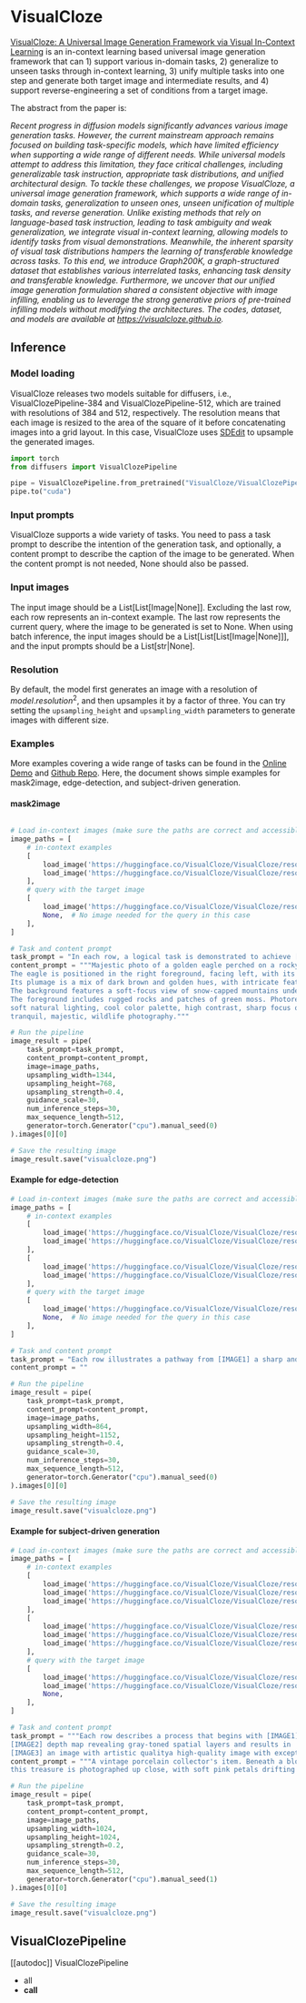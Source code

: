 <!--Copyright 2025 The HuggingFace Team. All rights reserved.
#
# Licensed under the Apache License, Version 2.0 (the "License");
# you may not use this file except in compliance with the License.
# You may obtain a copy of the License at
#
#     http://www.apache.org/licenses/LICENSE-2.0
#
# Unless required by applicable law or agreed to in writing, software
# distributed under the License is distributed on an "AS IS" BASIS,
# WITHOUT WARRANTIES OR CONDITIONS OF ANY KIND, either express or implied.
# See the License for the specific language governing permissions and
# limitations under the License.
-->

# VisualCloze

[VisualCloze: A Universal Image Generation Framework via Visual In-Context Learning](https://arxiv.org/abs/2504.07960) is an in-context learning based universal image generation framework that can 1) support various in-domain tasks, 2) generalize to unseen tasks through in-context learning, 3) unify multiple tasks into one step and generate both target image and intermediate results, and 4) support reverse-engineering a set of conditions from a target image.

The abstract from the paper is:

*Recent progress in diffusion models significantly advances various image generation tasks. However, the current mainstream approach remains focused on building task-specific models, which have limited efficiency when supporting a wide range of different needs. While universal models attempt to address this limitation, they face critical challenges, including generalizable task instruction, appropriate task distributions, and unified architectural design. To tackle these challenges, we propose VisualCloze, a universal image generation framework, which supports a wide range of in-domain tasks, generalization to unseen ones, unseen unification of multiple tasks, and reverse generation. Unlike existing methods that rely on language-based task instruction, leading to task ambiguity and weak generalization, we integrate visual in-context learning, allowing models to identify tasks from visual demonstrations. Meanwhile, the inherent sparsity of visual task distributions hampers the learning of transferable knowledge across tasks. To this end, we introduce Graph200K, a graph-structured dataset that establishes various interrelated tasks, enhancing task density and transferable knowledge. Furthermore, we uncover that our unified image generation formulation shared a consistent objective with image infilling, enabling us to leverage the strong generative priors of pre-trained infilling models without modifying the architectures. The codes, dataset, and models are available at https://visualcloze.github.io.*

## Inference

### Model loading

VisualCloze releases two models suitable for diffusers, i.e., VisualClozePipeline-384 and VisualClozePipeline-512, which are trained with resolutions of 384 and 512, respectively. 
The resolution means that each image is resized to the area of the square of it before concatenating images into a grid layout. 
In this case, VisualCloze uses [SDEdit](https://arxiv.org/abs/2108.01073) to upsample the generated images.
```python
import torch
from diffusers import VisualClozePipeline

pipe = VisualClozePipeline.from_pretrained("VisualCloze/VisualClozePipeline-384", resolution=384, torch_dtype=torch.bfloat16)
pipe.to("cuda")
```

### Input prompts
VisualCloze supports a wide variety of tasks. You need to pass a task prompt to describe the intention of the generation task, and optionally, a content prompt to describe the caption of the image to be generated. When the content prompt is not needed, None should also be passed.

### Input images

The input image should be a List[List[Image|None]]. Excluding the last row, each row represents an in-context example. The last row represents the current query, where the image to be generated is set to None.
When using batch inference, the input images should be a List[List[List[Image|None]]], and the input prompts should be a List[str|None].

### Resolution

By default, the model first generates an image with a resolution of ${model.resolution}^2$, and then upsamples it by a factor of three. You can try setting the `upsampling_height` and `upsampling_width` parameters to generate images with different size. 


### Examples 


More examples covering a wide range of tasks can be found in the [Online Demo](https://huggingface.co/spaces/VisualCloze/VisualCloze) and [Github Repo](https://github.com/lzyhha/VisualCloze). 
Here, the document shows simple examples for mask2image, edge-detection, and subject-driven generation.

#### mask2image

```python

# Load in-context images (make sure the paths are correct and accessible)
image_paths = [
    # in-context examples
    [
        load_image('https://huggingface.co/VisualCloze/VisualCloze/resolve/main/examples/2c4e256fa512cb7e7f433f4c7f9101de_sam2_mask.jpg'),
        load_image('https://huggingface.co/VisualCloze/VisualCloze/resolve/main/examples/2c4e256fa512cb7e7f433f4c7f9101de.jpg'),
    ],
    # query with the target image
    [
        load_image('https://huggingface.co/VisualCloze/VisualCloze/resolve/main/examples/9c565b1aad76b22f5bb836744a93561a_sam2_mask.jpg'),
        None,  # No image needed for the query in this case
    ],
]

# Task and content prompt
task_prompt = "In each row, a logical task is demonstrated to achieve [IMAGE2] an aesthetically pleasing photograph based on [IMAGE1] sam 2-generated masks with rich color coding."
content_prompt = """Majestic photo of a golden eagle perched on a rocky outcrop in a mountainous landscape. 
The eagle is positioned in the right foreground, facing left, with its sharp beak and keen eyes prominently visible. 
Its plumage is a mix of dark brown and golden hues, with intricate feather details. 
The background features a soft-focus view of snow-capped mountains under a cloudy sky, creating a serene and grandiose atmosphere. 
The foreground includes rugged rocks and patches of green moss. Photorealistic, medium depth of field, 
soft natural lighting, cool color palette, high contrast, sharp focus on the eagle, blurred background, 
tranquil, majestic, wildlife photography."""

# Run the pipeline
image_result = pipe(
    task_prompt=task_prompt,
    content_prompt=content_prompt,
    image=image_paths,
    upsampling_width=1344,
    upsampling_height=768,
    upsampling_strength=0.4,
    guidance_scale=30,
    num_inference_steps=30,
    max_sequence_length=512,
    generator=torch.Generator("cpu").manual_seed(0)
).images[0][0]

# Save the resulting image
image_result.save("visualcloze.png")
```

#### Example for edge-detection

```python
# Load in-context images (make sure the paths are correct and accessible)
image_paths = [
    # in-context examples
    [
        load_image('https://huggingface.co/VisualCloze/VisualCloze/resolve/main/examples/de5a8b250bf407aa7e04913562dcba90.jpg'),
        load_image('https://huggingface.co/VisualCloze/VisualCloze/resolve/main/examples/de5a8b250bf407aa7e04913562dcba90_hed_512.jpg'),
    ],
    [
        load_image('https://huggingface.co/VisualCloze/VisualCloze/resolve/main/examples/5bf755ed9dbb9b3e223e7ba35232b06e.jpg'),
        load_image('https://huggingface.co/VisualCloze/VisualCloze/resolve/main/examples/5bf755ed9dbb9b3e223e7ba35232b06e_hed_512.jpg'),
    ],
    # query with the target image
    [
        load_image('https://huggingface.co/VisualCloze/VisualCloze/resolve/main/examples/53b3f413257bee9e499b823b44623b1a.jpg'),
        None,  # No image needed for the query in this case
    ],
]

# Task and content prompt
task_prompt = "Each row illustrates a pathway from [IMAGE1] a sharp and beautifully composed photograph to [IMAGE2] edge map with natural well-connected outlines using a clear logical task."
content_prompt = ""

# Run the pipeline
image_result = pipe(
    task_prompt=task_prompt,
    content_prompt=content_prompt,
    image=image_paths,
    upsampling_width=864,
    upsampling_height=1152,
    upsampling_strength=0.4,
    guidance_scale=30,
    num_inference_steps=30,
    max_sequence_length=512,
    generator=torch.Generator("cpu").manual_seed(0)
).images[0][0]

# Save the resulting image
image_result.save("visualcloze.png")
```

#### Example for subject-driven generation

```python
# Load in-context images (make sure the paths are correct and accessible)
image_paths = [
    # in-context examples
    [
        load_image('https://huggingface.co/VisualCloze/VisualCloze/resolve/main/examples/data-00004-of-00022-7170_reference.jpg'),
        load_image('https://huggingface.co/VisualCloze/VisualCloze/resolve/main/examples/data-00004-of-00022-7170_depth-anything-v2_Large.jpg'),
        load_image('https://huggingface.co/VisualCloze/VisualCloze/resolve/main/examples/data-00004-of-00022-7170_target.jpg'),
    ],
    [
        load_image('https://huggingface.co/VisualCloze/VisualCloze/resolve/main/examples/data-00013-of-00022-4696_reference.jpg'),
        load_image('https://huggingface.co/VisualCloze/VisualCloze/resolve/main/examples/data-00013-of-00022-4696_depth-anything-v2_Large.jpg'),
        load_image('https://huggingface.co/VisualCloze/VisualCloze/resolve/main/examples/data-00013-of-00022-4696_target.jpg'),
    ],
    # query with the target image
    [
        load_image('https://huggingface.co/VisualCloze/VisualCloze/resolve/main/examples/data-00005-of-00022-4396_reference.jpg'),
        load_image('https://huggingface.co/VisualCloze/VisualCloze/resolve/main/examples/data-00005-of-00022-4396_depth-anything-v2_Large.jpg'),
        None,
    ],
]

# Task and content prompt
task_prompt = """Each row describes a process that begins with [IMAGE1] an image containing the key object, 
[IMAGE2] depth map revealing gray-toned spatial layers and results in 
[IMAGE3] an image with artistic qualitya high-quality image with exceptional detail."""
content_prompt = """A vintage porcelain collector's item. Beneath a blossoming cherry tree in early spring, 
this treasure is photographed up close, with soft pink petals drifting through the air and vibrant blossoms framing the scene."""

# Run the pipeline
image_result = pipe(
    task_prompt=task_prompt,
    content_prompt=content_prompt,
    image=image_paths,
    upsampling_width=1024,
    upsampling_height=1024,
    upsampling_strength=0.2,
    guidance_scale=30,
    num_inference_steps=30,
    max_sequence_length=512,
    generator=torch.Generator("cpu").manual_seed(1)
).images[0][0]

# Save the resulting image
image_result.save("visualcloze.png")
```

## VisualClozePipeline

[[autodoc]] VisualClozePipeline
  - all
  - __call__

